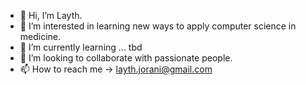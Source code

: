 - 👋 Hi, I’m Layth.
- 👀 I’m interested in learning new ways to apply computer science in medicine.
- 🌱 I’m currently learning ... tbd
- 💞️ I’m looking to collaborate with passionate people.
- 📫 How to reach me -> layth.jorani@gmail.com

<!---
Layth17/Layth17 is a ✨ special ✨ repository because its `README.md` (this file) appears on your GitHub profile.
You can click the Preview link to take a look at your changes.
--->

